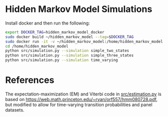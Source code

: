 # Hidden Markov Model Simulations

Install docker and then run the following:

```bash
export DOCKER_TAG=hidden_markov_model_docker
sudo docker build ~/hidden_markov_model --tag=$DOCKER_TAG
sudo docker run -it -v ~/hidden_markov_model:/home/hidden_markov_model $DOCKER_TAG bash
cd /home/hidden_markov_model
python src/simulation.py --simulation simple_two_states
python src/simulation.py --simulation simple_three_states
python src/simulation.py --simulation time_varying
```

# References

The expectation-maximization (EM) and Viterbi code in [src/estimation.py](src/estimation.py)
is based on https://web.math.princeton.edu/~rvan/orf557/hmm080728.pdf,
but modified to allow for time-varying transition probabilities and panel datasets.